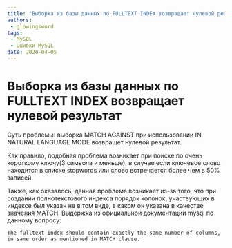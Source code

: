 ```yaml
---
title: "Выборка из базы данных по FULLTEXT INDEX возвращает нулевой результат"
authors: 
 - glowingsword
tags:
 - MySQL
 - Ошибки MySQL
date: 2020-04-05
---
```

# Выборка из базы данных по FULLTEXT INDEX возвращает нулевой результат

Суть проблемы: выборка MATCH AGAINST при использовании IN NATURAL LANGUAGE MODE возвращет нулевой результат.

Как правило, подобная проблема возникает при поиске по очень короткому ключу(3 символа и меньше), в случае если ключевое слово находится в списке stopwords или слово встречается более чем в 50% записей. 

Также, как оказалось, данная проблема возникает из-за того, что при создании полнотекстового индекса порядок колонок, участвующих в индексе был указан не в том виде, в каком он указана в качестве значения MATCH. Выдержка из официальной документации mysql по данному вопросу:
```
The fulltext index should contain exactly the same number of columns, in same order as mentioned in MATCH clause.
```